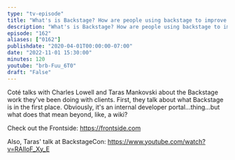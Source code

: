 ```yaml
---
type: "tv-episode"
title: "What's is Backstage? How are people using backstage to improve developer productivity - Tanzu Talk"
description: "What's is Backstage? How are people using backstage to improve developer productivity - Tanzu Talk"
episode: "162"
aliases: ["0162"]
publishdate: "2020-04-01T00:00:00-07:00"
date: "2022-11-01 15:30:00"
minutes: 120
youtube: "brb-Fuu_6T0"
draft: "False"
---
```


Coté talks with Charles Lowell and Taras Mankovski about the Backstage work they've been doing with clients. First, they talk about what Backstage is in the first place. Obviously, it's an internal developer portal...thing...but what does that mean beyond, like, a wiki?

Check out the Frontside: https://frontside.com

Also, Taras' talk at BackstageCon: https://www.youtube.com/watch?v=RAIloF_Xy_E